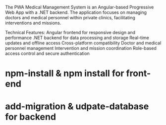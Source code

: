 The PWA Medical Management System is an Angular-based Progressive Web App with a .NET backend. The application focuses on managing doctors and medical personnel within private clinics, facilitating interventions and missions.

Technical Features:
Angular frontend for responsive design and performance
.NET backend for data processing and storage
Real-time updates and offline access
Cross-platform compatibility
Doctor and medical personnel management
Intervention and mission coordination
Role-based access control and secure authentication

# npm-install & npm install for front-end
# add-migration & udpate-database for backend
